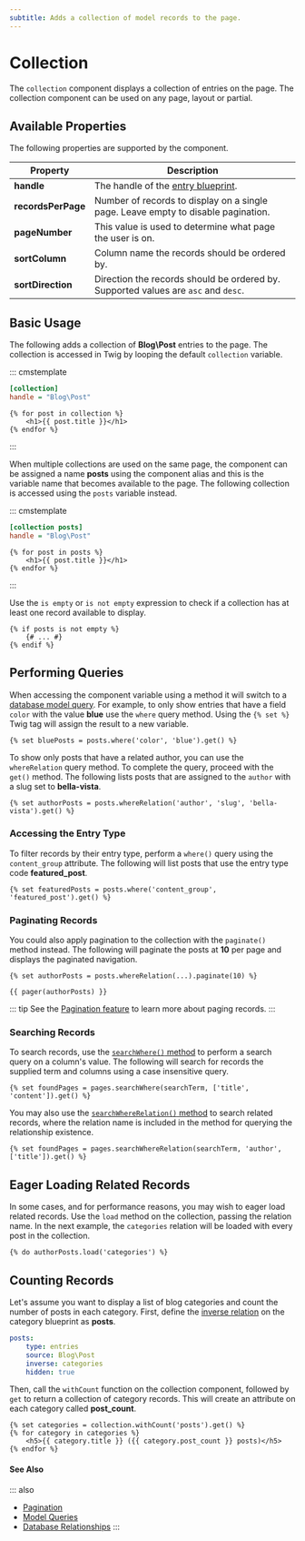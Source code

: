 ```yaml
---
subtitle: Adds a collection of model records to the page.
---
```

# Collection

The `collection` component displays a collection of entries on the page. The collection component can be used on any page, layout or partial.

## Available Properties

The following properties are supported by the component.

Property | Description
-------- | -------------
**handle** | The handle of the [entry blueprint](../tailor/blueprints.md).
**recordsPerPage** | Number of records to display on a single page. Leave empty to disable pagination.
**pageNumber** | This value is used to determine what page the user is on.
**sortColumn** | Column name the records should be ordered by.
**sortDirection** | Direction the records should be ordered by. Supported values are `asc` and `desc`.

## Basic Usage

The following adds a collection of **Blog\Post** entries to the page. The collection is accessed in Twig by looping the default `collection` variable.

::: cmstemplate
```ini
[collection]
handle = "Blog\Post"
```
```twig
{% for post in collection %}
    <h1>{{ post.title }}</h1>
{% endfor %}
```
:::

When multiple collections are used on the same page, the component can be assigned a name **posts** using the component alias and this is the variable name that becomes available to the page. The following collection is accessed using the `posts` variable instead.

::: cmstemplate
```ini
[collection posts]
handle = "Blog\Post"
```
```twig
{% for post in posts %}
    <h1>{{ post.title }}</h1>
{% endfor %}
```
:::

Use the `is empty` or `is not empty` expression to check if a collection has at least one record available to display.

```twig
{% if posts is not empty %}
    {# ... #}
{% endif %}
```

## Performing Queries

When accessing the component variable using a method it will switch to a [database model query](../../extend/database/query.md). For example, to only show entries that have a field `color` with the value **blue** use the `where` query method. Using the `{% set %}` Twig tag will assign the result to a new variable.

```twig
{% set bluePosts = posts.where('color', 'blue').get() %}
```

To show only posts that have a related author, you can use the `whereRelation` query method. To complete the query, proceed with the `get()` method. The following lists posts that are assigned to the `author` with a slug set to **bella-vista**.

```twig
{% set authorPosts = posts.whereRelation('author', 'slug', 'bella-vista').get() %}
```

### Accessing the Entry Type

To filter records by their entry type, perform a `where()` query using the `content_group` attribute. The following will list posts that use the entry type code **featured_post**.

```twig
{% set featuredPosts = posts.where('content_group', 'featured_post').get() %}
```

### Paginating Records

You could also apply pagination to the collection with the `paginate()` method instead. The following will paginate the posts at **10** per page and displays the paginated navigation.

```twig
{% set authorPosts = posts.whereRelation(...).paginate(10) %}

{{ pager(authorPosts) }}
```

::: tip
See the [Pagination feature](../features/pagination.md) to learn more about paging records.
:::

### Searching Records

To search records, use the [`searchWhere()` method](../../extend/database/query.md) to perform a search query on a column's value. The following will search for records the supplied term and columns using a case insensitive query.

```twig
{% set foundPages = pages.searchWhere(searchTerm, ['title', 'content']).get() %}
```

You may also use the [`searchWhereRelation()` method](../../extend/database/relations.md) to search related records, where the relation name is included in the method for querying the relationship existence.

```twig
{% set foundPages = pages.searchWhereRelation(searchTerm, 'author', ['title']).get() %}
```

## Eager Loading Related Records

In some cases, and for performance reasons, you may wish to eager load related records. Use the `load` method on the collection, passing the relation name. In the next example, the `categories` relation will be loaded with every post in the collection.

```twig
{% do authorPosts.load('categories') %}
```

## Counting Records

Let's assume you want to display a list of blog categories and count the number of posts in each category. First, define the [inverse relation](../../element/content/field-entries.md) on the category blueprint as **posts**.

```yaml
posts:
    type: entries
    source: Blog\Post
    inverse: categories
    hidden: true
```

Then, call the `withCount` function on the collection component, followed by `get` to return a collection of category records. This will create an attribute on each category called **post_count**.

```twig
{% set categories = collection.withCount('posts').get() %}
{% for category in categories %}
    <h5>{{ category.title }} ({{ category.post_count }} posts)</h5>
{% endfor %}
```

#### See Also

::: also
* [Pagination](../features/pagination.md)
* [Model Queries](../../extend/database/model.md)
* [Database Relationships](../../extend/database/relations.md)
:::

